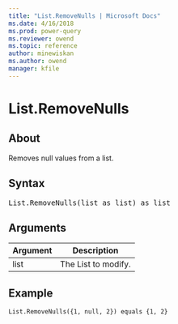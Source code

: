 ```yaml
---
title: "List.RemoveNulls | Microsoft Docs"
ms.date: 4/16/2018
ms.prod: power-query
ms.reviewer: owend
ms.topic: reference
author: minewiskan
ms.author: owend
manager: kfile
---
```

# List.RemoveNulls

  
## About  
Removes null values from a list.  
  
## Syntax

<pre>
List.RemoveNulls(list as list) as list  
</pre>
  
## Arguments  
  
|Argument|Description|  
|------------|---------------|  
|list|The List to modify.|  
  
## Example  
  
```powerquery-m
List.RemoveNulls({1, null, 2}) equals {1, 2}  
```  

